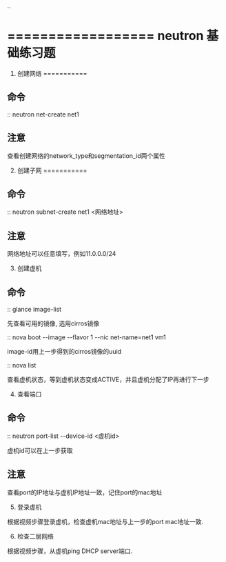 ..

==================
neutron 基础练习题
==================

1. 创建网络
===========

命令
----

::
    neutron net-create net1

注意
----

查看创建网络的network_type和segmentation_id两个属性

2. 创建子网
===========

命令
----

::
    neutron subnet-create net1 <网络地址>

注意
----

网络地址可以任意填写，例如11.0.0.0/24

3. 创建虚机

命令
----

::
    glance image-list

先查看可用的镜像, 选用cirros镜像

::
    nova boot --image <image-id> --flavor 1 --nic net-name=net1 vm1

image-id用上一步得到的cirros镜像的uuid

::
    nova list

查看虚机状态，等到虚机状态变成ACTIVE，并且虚机分配了IP再进行下一步

4. 查看端口

命令
----

::
    neutron port-list --device-id <虚机id>

虚机id可以在上一步获取

注意
----

查看port的IP地址与虚机IP地址一致，记住port的mac地址

5. 登录虚机

根据视频步骤登录虚机，检查虚机mac地址与上一步的port mac地址一致.

6. 检查二层网络

根据视频步骤，从虚机ping DHCP server端口.
